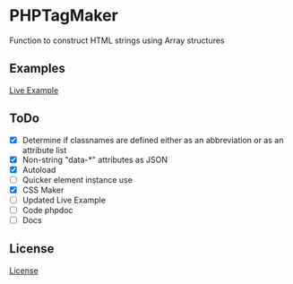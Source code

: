 # PHPTagMaker

Function to construct HTML strings using Array structures

## Examples

[Live Example](https://www.sandrolain.com/PHPTagMaker/examples.php)

## ToDo

- [x] Determine if classnames are defined either as an abbreviation or as an attribute list
- [x] Non-string "data-\*" attributes as JSON
- [x] Autoload
- [ ] Quicker element instance use
- [x] CSS Maker
- [ ] Updated Live Example
- [ ] Code phpdoc
- [ ] Docs

## License

[License](./LICENSE.md)

